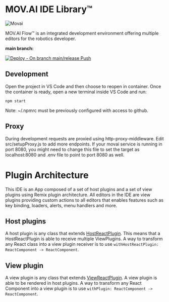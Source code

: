 # MOV.AI IDE Library™

![Movai](https://files.readme.io/d69ebeb-Flow-Logo_trans.png)

MOV.AI Flow™ is an integrated development environment offering multiple editors for the robotics developer.

**main branch:**

[![Deploy - On branch main/release Push](https://github.com/MOV-AI/frontend-npm-ide-ce/actions/workflows/DeployOnMergeMain.yml/badge.svg?branch=dev)](https://github.com/MOV-AI/frontend-npm-lib-ide/actions/workflows/DeployOnMergeMain.yml)

## Development

Open the project in VS Code and then choose to reopen in container.
Once the container is ready, open a new terminal inside VS Code and run:

```
npm start
```

Note: ~/.npmrc must be previously configured with access to github.

## Proxy

During development requests are proxied using http-proxy-middleware.
Edit src/setupProxy.js to add more endpoints. If your movai service is running in port 8080, you might need to change this file to set the target as localhost:8080 and .env file to point to port 8080 as well.

# Plugin Architecture

This IDE is an App composed of a set of host plugins and a set of view plugins using Remix plugin architecture. All editors in the IDE are view plugins providing custom actions to all editors that enables features such as key binding, loaders, alerts, menu handlers and more.

## Host plugins

A host plugin is any class that extends [HostReactPlugin](./ReactPlugin/HostReactPlugin.js). This means that a HostReactPlugin is able to receive multiple ViewPlugins. A way to transform any React class into a view plugin receiver is to use `withHostReactPlugin: ReactComponent -> ReactComponent`.

## View plugin

A view plugin is any class that extends [ViewReactPlugin](./ReactPlugin/ViewReactPlugin.js). A view plugin is able to be rendered in host plugins. A way to transform any React Component into a view plugin is to use `withPlugin: ReactComponent -> ReactComponent`.
